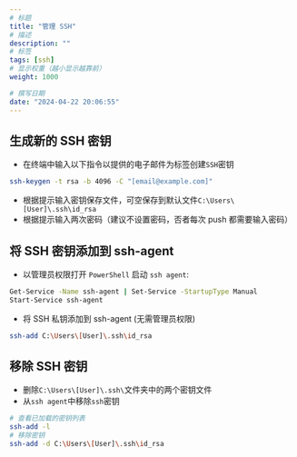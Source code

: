 ```yaml
---
# 标题
title: "管理 SSH"
# 描述
description: ""
# 标签
tags: [ssh]
# 显示权重（越小显示越靠前）
weight: 1000

# 撰写日期
date: "2024-04-22 20:06:55"
---
```


## 生成新的 SSH 密钥

- 在终端中输入以下指令以提供的电子邮件为标签创建`SSH`密钥

```Bash
ssh-keygen -t rsa -b 4096 -C "[email@example.com]"
```

- 根据提示输入密钥保存文件，可空保存到默认文件`C:\Users\[User]\.ssh\id_rsa`
- 根据提示输入两次密码（建议不设置密码，否者每次 push 都需要输入密码）

## 将 SSH 密钥添加到 ssh-agent

- 以管理员权限打开 `PowerShell` 启动 `ssh agent`:

```Bash
Get-Service -Name ssh-agent | Set-Service -StartupType Manual
Start-Service ssh-agent
```

- 将 SSH 私钥添加到 ssh-agent (无需管理员权限)

```Bash
ssh-add C:\Users\[User]\.ssh\id_rsa
```

## 移除 SSH 密钥

- 删除`C:\Users\[User]\.ssh\`文件夹中的两个密钥文件
- 从`ssh agent`中移除`ssh`密钥

```Bash
# 查看已加载的密钥列表
ssh-add -l
# 移除密钥
ssh-add -d C:\Users\[User]\.ssh\id_rsa
```
